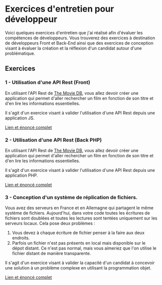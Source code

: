 # Exercices d'entretien pour développeur

Voici quelques exercices d'entretien que j'ai réalisé afin d'évaluer les compétences de développeurs. Vous trouverez des exercices à destination de développeurs Front et Back-End ainsi que des exercices de conception visant à évaluer la création et la réflexion d'un candidat autour d'une problématique.

## Exercices
### 1 - Utilisation d'une API Rest (Front)

En utilisant l'API Rest de [The Movie DB](https://developers.themoviedb.org/3), vous allez devoir créer une application qui permet d'aller rechercher un film en fonction de son titre et d'en lire les informations essentielles. 

Il s'agit d'un exercice visant à valider l'utilisation d'une API Rest depuis une application JS.

[Lien et énoncé complet](js_movie_api.md)

### 2 - Utilisation d'une API Rest (Back PHP)

En utilisant l'API Rest de [The Movie DB](https://developers.themoviedb.org/3), vous allez devoir créer une application qui permet d'aller rechercher un film en fonction de son titre et d'en lire les informations essentielles. 

Il s'agit d'un exercice visant à valider l'utilisation d'une API Rest depuis une application PHP.

[Lien et énoncé complet](php_movie_api.md)

### 3 - Conception d'un système de réplication de fichiers.

Vous avez des serveurs en France et en Allemagne qui partagent le même système de fichiers. Aujourd'hui, dans votre code toutes les écritures de fichiers sont doublées et toutes les lectures sont tentées uniquement sur les serveurs locaux. Cela pose deux problèmes :
1. Vous devez à chaque écriture de fichier penser à la faire aux deux endroits.
2. Parfois un fichier n'est pas présents en local mais disponible sur le dépot distant. Ce n'est pas normal, mais vous aimeriez que l'on utilise le fichier distant de manière transparente.

Il s'agit d'un exercice visant à valider la capacité d'un candidat à concevoir une solution à un problème complexe en utilisant la programmation objet.

[Lien et énoncé complet](file_duplicater.md)